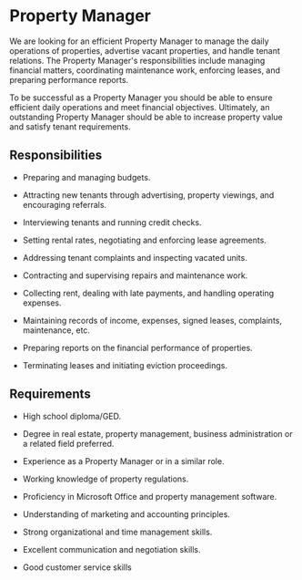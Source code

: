 # Property Manager

We are looking for an efficient Property Manager to manage the daily operations of properties, advertise vacant properties, and handle tenant relations. The Property Manager's responsibilities include managing financial matters, coordinating maintenance work, enforcing leases, and preparing performance reports.

To be successful as a Property Manager you should be able to ensure efficient daily operations and meet financial objectives. Ultimately, an outstanding Property Manager should be able to increase property value and satisfy tenant requirements.

## Responsibilities

* Preparing and managing budgets.

* Attracting new tenants through advertising, property viewings, and encouraging referrals.

* Interviewing tenants and running credit checks.

* Setting rental rates, negotiating and enforcing lease agreements.

* Addressing tenant complaints and inspecting vacated units.

* Contracting and supervising repairs and maintenance work.

* Collecting rent, dealing with late payments, and handling operating expenses.

* Maintaining records of income, expenses, signed leases, complaints, maintenance, etc.

* Preparing reports on the financial performance of properties.

* Terminating leases and initiating eviction proceedings.

## Requirements

* High school diploma/GED.

* Degree in real estate, property management, business administration or a related field preferred.

* Experience as a Property Manager or in a similar role.

* Working knowledge of property regulations.

* Proficiency in Microsoft Office and property management software.

* Understanding of marketing and accounting principles.

* Strong organizational and time management skills.

* Excellent communication and negotiation skills.

* Good customer service skills

